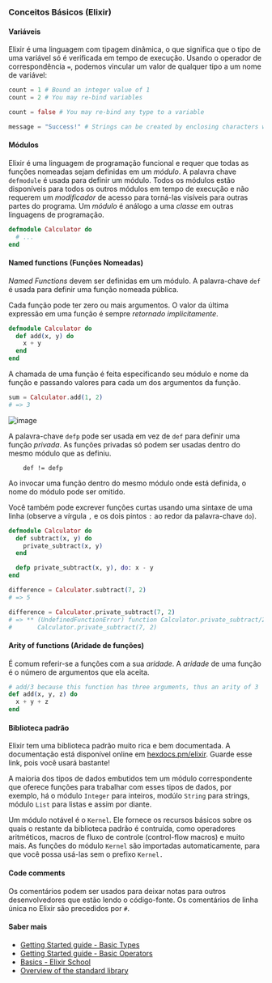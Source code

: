 ### Conceitos Básicos (Elixir)

#### Variáveis
Elixir é uma linguagem com tipagem dinâmica, o que significa que o tipo de uma variável só é verificada em tempo de execução. Usando o operador de correspondência `=`, podemos vincular um valor de qualquer tipo a um nome de variável:

```ex
count = 1 # Bound an integer value of 1
count = 2 # You may re-bind variables

count = false # You may re-bind any type to a variable

message = "Success!" # Strings can be created by enclosing characters within double quotes
```

#### Módulos
Elixir é uma linguagem de programação funcional e requer que todas as funções nomeadas sejam definidas em um <i>módulo</i>. A palavra chave `defmodule` é usada para definir um módulo. Todos os módulos estão disponíveis para todos os outros módulos em tempo de execução e não requerem um <i>modificador</i> de acesso para torná-las visíveis para outras partes do programa. Um <i>módulo</i> é análogo a uma <i>classe</i> em outras linguagens de programação.

```ex
defmodule Calculator do
  # ...
end
```

#### Named functions (Funções Nomeadas)
<i>Named Functions</i> devem ser definidas em um módulo. A palavra-chave `def` é usada para definir uma função nomeada pública.

Cada função pode ter zero ou mais argumentos. O valor da última expressão em uma função é sempre <i>retornado implicitamente</i>.

```ex
defmodule Calculator do
  def add(x, y) do
    x + y
  end
end
```

A chamada de uma função é feita especificando seu módulo e nome da função e passando valores para cada um dos argumentos da função.

```ex
sum = Calculator.add(1, 2)
# => 3
```

![image](https://user-images.githubusercontent.com/65451957/221311993-85118db5-4938-4b54-9500-f553701fcd96.png)

A palavra-chave `defp` pode ser usada em vez de `def` para definir uma função <i>privada</i>. As funções privadas só podem ser usadas dentro do mesmo módulo que as definiu.

```
    def != defp
```

Ao invocar uma função dentro do mesmo módulo onde está definida, o nome do módulo pode ser omitido.

Você também pode excrever funções curtas usando uma sintaxe de uma linha (observe a vírgula `,` e os dois pintos `:` ao redor da palavra-chave `do`).

```ex
defmodule Calculator do
  def subtract(x, y) do
    private_subtract(x, y)
  end

  defp private_subtract(x, y), do: x - y
end

difference = Calculator.subtract(7, 2)
# => 5

difference = Calculator.private_subtract(7, 2)
# => ** (UndefinedFunctionError) function Calculator.private_subtract/2 is undefined or private
#       Calculator.private_subtract(7, 2)
```

#### Arity of functions (Aridade de funções)
É comum referir-se a funções com a sua <i>aridade</i>. A <i>aridade</i> de uma função é o número de argumentos que ela aceita.

```ex
# add/3 because this function has three arguments, thus an arity of 3
def add(x, y, z) do
  x + y + z
end
```

#### Biblioteca padrão
Elixir tem uma biblioteca padrão muito rica e bem documentada. A documentação está disponível online em [hexdocs.pm/elixir](https://hexdocs.pm/elixir/Kernel.html#content). Guarde esse link, pois você usará bastante!

A maioria dos tipos de dados embutidos tem um módulo correspondente que oferece funções para trabalhar com esses tipos de dados, por exemplo, há o módulo `Integer` para inteiros, modúlo `String` para strings, módulo `List` para listas e assim por diante.

Um módulo notável é o `Kernel`. Ele fornece os recursos básicos sobre os quais o restante da biblioteca padrão é contruída, como operadores aritméticos, macros de fluxo de controle (control-flow macros) e muito mais. As funções do módulo `Kernel` são importadas automaticamente, para que você possa usá-las sem o prefixo `Kernel.` 

#### Code comments
Os comentários podem ser usados para deixar notas para outros desenvolvedores que estão lendo o código-fonte. Os comentários de linha única no Elixir são precedidos por `#`.

#### Saber mais
- [Getting Started guide - Basic Types](https://elixir-lang.org/getting-started/basic-types.html)
- [Getting Started guide - Basic Operators](https://elixir-lang.org/getting-started/basic-operators.html)
- [Basics - Elixir School](https://elixirschool.com/en/lessons/basics/basics/)
- [Overview of the standard library](https://hexdocs.pm/elixir/Kernel.html#module-the-standard-library)